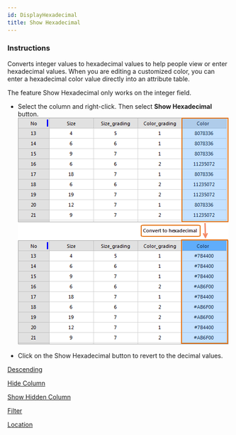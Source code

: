 ```yaml
---
id: DisplayHexadecimal
title: Show Hexadecimal  
---  
```

### Instructions

Converts integer values to hexadecimal values to help people view or enter hexadecimal values. When you are editing a customized color, you can enter a hexadecimal color value directly into an attribute table.

The feature Show Hexadecimal only works on the integer field.

* Select the column and right-click. Then select **Show Hexadecimal** button.
![](img/DisplayHexadecimal.png)  

* Click on the Show Hexadecimal button to revert to the decimal values.

 [Descending](SortOrderDescendingButton)

 [Hide Column](HideButton)

 [Show Hidden Column](CancelHideButton)

 [Filter](FilterButton)

 [Location](GoToButton)

